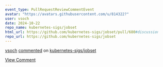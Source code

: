 ```yaml
---
event_type: PullRequestReviewCommentEvent
avatar: "https://avatars.githubusercontent.com/u/814322?"
user: vsoch
date: 2024-10-22
repo_name: kubernetes-sigs/jobset
html_url: https://github.com/kubernetes-sigs/jobset/pull/680#discussion_r1810577150
repo_url: https://github.com/kubernetes-sigs/jobset
---
```


<a href='https://github.com/vsoch' target='_blank'>vsoch</a> <a href='https://github.com/kubernetes-sigs/jobset/pull/680#discussion_r1810577150' target='_blank'>commented</a> on <a href='https://github.com/kubernetes-sigs/jobset' target='_blank'>kubernetes-sigs/jobset</a>

<a href='https://github.com/kubernetes-sigs/jobset/pull/680#discussion_r1810577150' target='_blank'>View Comment</a>
